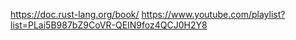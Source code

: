https://doc.rust-lang.org/book/
https://www.youtube.com/playlist?list=PLai5B987bZ9CoVR-QEIN9foz4QCJ0H2Y8

